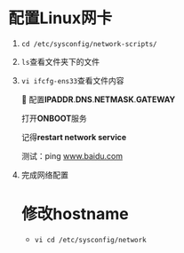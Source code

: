 #    配置Linux网卡

1. `cd /etc/sysconfig/network-scripts/`

2. `ls`查看文件夹下的文件

3. `vi ifcfg-ens33`查看文件内容  

   :hammer: 配置**IPADDR**.**DNS**.**NETMASK**.**GATEWAY** 

   打开**ONBOOT**服务

   记得**restart network service**

   测试：ping www.baidu.com

4. 完成网络配置

   

   # 修改hostname

   * `vi cd /etc/sysconfig/network`

     

   

   
